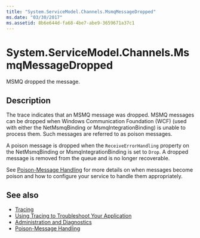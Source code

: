 ```yaml
---
title: "System.ServiceModel.Channels.MsmqMessageDropped"
ms.date: "03/30/2017"
ms.assetid: 8b6e644d-fa68-4be7-abe9-3659671a37c1
---
```

# System.ServiceModel.Channels.MsmqMessageDropped
MSMQ dropped the message.  
  
## Description  
 The trace indicates that an MSMQ message was dropped. MSMQ messages can be dropped when Windows Communication Foundation (WCF) (used with either the NetMsmqBinding or MsmqIntegrationBinding) is unable to process them. Such messages are referred to as poison messages.  
  
 A poison message is dropped when the `ReceiveErrorHandling` property on the NetMsmqBinding or MsmqIntegrationBinding is set to `Drop`. A dropped message is removed from the queue and is no longer recoverable.  
  
 See [Poison-Message Handling](https://go.microsoft.com/fwlink/?LinkID=99546) for more details on when messages become poison and how to configure your service to handle them appropriately.  
  
## See also
- [Tracing](../../../../../docs/framework/wcf/diagnostics/tracing/index.md)
- [Using Tracing to Troubleshoot Your Application](../../../../../docs/framework/wcf/diagnostics/tracing/using-tracing-to-troubleshoot-your-application.md)
- [Administration and Diagnostics](../../../../../docs/framework/wcf/diagnostics/index.md)
- [Poison-Message Handling](https://go.microsoft.com/fwlink/?LinkID=99546)
